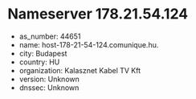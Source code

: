 # Nameserver 178.21.54.124

* as_number: 44651
* name: host-178-21-54-124.comunique.hu.
* city: Budapest
* country: HU
* organization: Kalasznet Kabel TV Kft
* version: Unknown
* dnssec: Unknown
